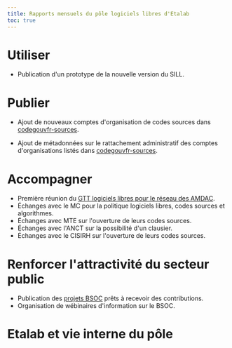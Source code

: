 ```yaml
---
title: Rapports mensuels du pôle logiciels libres d'Etalab
toc: true
---
```


# Utiliser

- Publication d'un prototype de la nouvelle version du SILL.

# Publier

- Ajout de nouveaux comptes d'organisation de codes sources dans
  [codegouvfr-sources](https://git.sr.ht/~etalab/codegouvfr-sources).

- Ajout de métadonnées sur le rattachement administratif des comptes
  d'organisations listés dans
  [codegouvfr-sources](https://git.sr.ht/~etalab/codegouvfr-sources).

# Accompagner

- Première réunion du [GTT logiciels libres pour le réseau des
  AMDAC](https://man.sr.ht/~etalab/logiciels-libres/gtt-ll-amdac.md).
- Échanges avec le MC pour la politique logiciels libres, codes
  sources et algorithmes.
- Échanges avec MTE sur l'ouverture de leurs codes sources.
- Échanges avec l'ANCT sur la possibilité d'un clausier.
- Échanges avec le CISIRH sur l'ouverture de leurs codes sources.

# Renforcer l'attractivité du secteur public

- Publication des [projets BSOC](https://communs.numerique.gouv.fr/bluehats/bsoc-contributions-2022/) prêts à recevoir des contributions.
- Organisation de wébinaires d'information sur le BSOC.

# Etalab et vie interne du pôle
